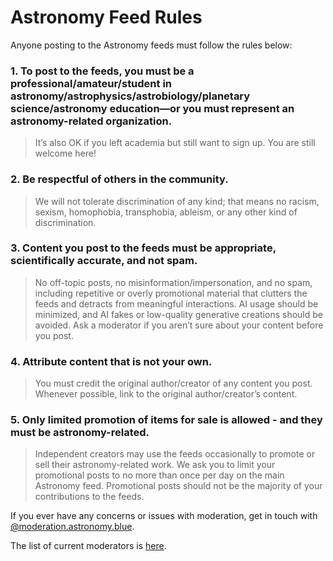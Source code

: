 # Astronomy Feed Rules

Anyone posting to the Astronomy feeds must follow the rules below:

### 1. To post to the feeds, you must be a professional/amateur/student in astronomy/astrophysics/astrobiology/planetary science/astronomy education—or you must represent an astronomy-related organization.
> It’s also OK if you left academia but still want to sign up. You are still welcome here!

### 2. Be respectful of others in the community.
> We will not tolerate discrimination of any kind; that means no racism, sexism, homophobia, transphobia, ableism, or any other kind of discrimination.

### 3. Content you post to the feeds must be appropriate, scientifically accurate, and not spam.
> No off-topic posts, no misinformation/impersonation, and no spam, including repetitive or overly promotional material that clutters the feeds and detracts from meaningful interactions. AI usage should be minimized, and AI fakes or low-quality generative creations should be avoided. Ask a moderator if you aren’t sure about your content before you post.

### 4. Attribute content that is not your own.
> You must credit the original author/creator of any content you post. Whenever possible, link to the original author/creator’s content.

### 5. Only limited promotion of items for sale is allowed - and they must be astronomy-related.
> Independent creators may use the feeds occasionally to promote or sell their astronomy-related work. We ask you to limit your promotional posts to no more than once per day on the main Astronomy feed. Promotional posts should not be the majority of your contributions to the feeds.


If you ever have any concerns or issues with moderation, get in touch with [@moderation.astronomy.blue](https://bsky.app/profile/moderation.astronomy.blue).

The list of current moderators is [here](https://github.com/bluesky-astronomy/rules/blob/main/current-moderators.md).


